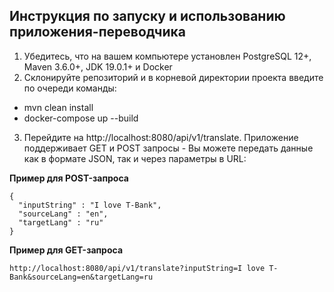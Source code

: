 ## Инструкция по запуску и использованию приложения-переводчика
1. Убедитесь, что на вашем компьютере установлен PostgreSQL 12+, Maven 3.6.0+, JDK 19.0.1+ и Docker 
2. Склонируйте репозиторий и в корневой директории проекта введите  по очереди команды:
- mvn clean install
- docker-compose up --build
3. Перейдите на http://localhost:8080/api/v1/translate. Приложение поддерживает GET и POST запросы - Вы можете передать данные как в формате JSON, так и через параметры в URL:

**Пример для POST-запроса**
```
{
  "inputString" : "I love T-Bank",
  "sourceLang" : "en",
  "targetLang" : "ru"
}
```

**Пример для GET-запроса**
```
http://localhost:8080/api/v1/translate?inputString=I love T-Bank&sourceLang=en&targetLang=ru
```

